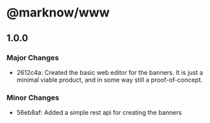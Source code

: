 # @marknow/www

## 1.0.0

### Major Changes

- 2612c4a: Created the basic web editor for the banners. It is just a minimal viable product, and in some way still a proof-of-concept.

### Minor Changes

- 56eb8af: Added a simple rest api for creating the banners
